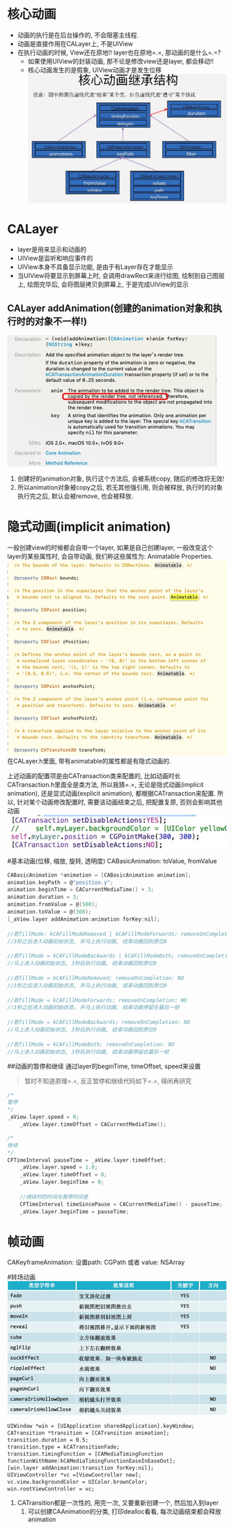 # 核心动画
* 动画的执行是在后台操作的, 不会阻塞主线程.
* 动画是直接作用在CALayer上, 不是UIView
* 在执行动画的时候, View还在原地!! layer也在原地=.=, 那动画的是什么=.=?
    * 如果使用UIView的封装动画, 那不论是修改view还是layer, 都会移动!!
    * 核心动画发生的是假象, UIView动画才是发生位移
![](media/15893831543068.jpg)


# CALayer
* layer是用来显示和动画的
* UIView是监听和响应事件的
* UIView本身不具备显示功能, 是由于有Layer存在才能显示
* 当UIView将要显示到屏幕上时, 会调用drawRect来进行绘图, 绘制到自己图层上, 绘图完毕后, 会将图层拷贝到屏幕上, 于是完成UIView的显示

## CALayer addAnimation(创建的animation对象和执行时的对象不一样!)
![](media/15893631708246.jpg)
1. 创建好的animation对象, 执行这个方法后, 会被系统copy, 随后的修改将无效!
2. 所以animation对象被copy之后, 若无其他强引用, 则会被释放, 执行时的对象执行完之后, 默认会被remove, 也会被释放.

# 隐式动画(implicit animation)
一般创建view的时候都会自带一个layer, 如果是自己创建layer, 一般改变这个layer的某些属性时, 会自带动画, 我们称这些属性为: Animatable Properties.
![](media/15893519131709.jpg)
在CALayer.h里面, 带有animatable的属性都是有隐式动画的.

上述动画的配置项是由CATransaction类来配置的, 比如动画时长
CATransaction.h里面全是类方法, 所以我猜=.=, 无论是隐式动画(implicit animation), 还是显式动画(explicit animation), 都根据CATransaction来配置.
所以, 针对某个动画修改配置时, 需要该动画结束之后, 把配置复原, 否则会影响其他动画
![](media/15893525605507.jpg)

#基本动画(位移, 缩放, 旋转, 透明度)
CABasicAnimation: toValue, fromValue

```c
CABasicAnimation *animation = [CABasicAnimation animation];
animation.keyPath = @"position.y";
animation.beginTime = CACurrentMediaTime() + 3;
animation.duration = 3;
animation.fromValue = @(500);
animation.toValue = @(300);
[_aView.layer addAnimation:animation forKey:nil];

//若fillMode: kCAFillModeRemoved | kCAFillModeForwards; removeOnCompletion: YES
//3秒之后进入动画初始状态, 并马上执行动画, 结束动画回到原位0

//若fillMode = kCAFillModeBackwards | kCAFillModeBoth; removeOnCompletion: YES
//马上进入动画初始状态, 3秒后执行动画, 结束动画回到原位0

//若fillMode = kCAFillModeRemoved; removeOnCompletion: NO
//3秒之后进入动画初始状态, 并马上执行动画, 结束动画回到原位0

//若fillMode = kCAFillModeForwards; removeOnCompletion: NO
//3秒之后进入动画初始状态, 并马上执行动画, 结束动画停留在最后一帧

//若fillMode = kCAFillModeBackwards; removeOnCompletion: NO
//马上进入动画初始状态, 3秒后执行动画, 结束动画回到原位0

//若fillMode = kCAFillModeBoth; removeOnCompletion: NO
//马上进入动画初始状态, 3秒后执行动画, 结束动画停留在最后一帧
```

##动画的暂停和继续
通过layer的beginTime, timeOffset, speed来设置
> 暂时不知道原理=.=, 反正暂停和继续代码如下=.=, 得闲再研究

```c
/*
暂停
*/
_aView.layer.speed = 0;
    _aView.layer.timeOffset = CACurrentMediaTime();
```

```c
/*
继续
*/
CFTimeInterval pauseTime = _aView.layer.timeOffset;
    _aView.layer.speed = 1.0;
    _aView.layer.timeOffset = 0;
    _aView.layer.beginTime = 0;
    
    //继续时的时间与暂停时间差
    CFTimeInterval timeSincePause = CACurrentMediaTime() - pauseTime;
    _aView.layer.beginTime = pauseTime;
```

# 帧动画
CAKeyframeAnimation: 
设置path: CGPath 或者 value: NSArray

#转场动画
![](media/15893837693984.jpg)
```
UIWindow *win = [UIApplication sharedApplication].keyWindow;
CATransition *transition = [CATransition animation];
transition.duration = 0.5;
transition.type = kCATransitionFade;
transition.timingFunction = [CAMediaTimingFunction functionWithName:kCAMediaTimingFunctionEaseInEaseOut];
[win.layer addAnimation:transition forKey:nil];
UIViewController *vc =[ViewController new];
vc.view.backgroundColor = UIColor.brownColor;
win.rootViewController = vc;
```
1. CATransition都是一次性的, 用完一次, 又要重新创建一个, 然后加入到layer
    1. 可以创建CAAnimation的分类, 打印dealloc看看, 每次动画结束都会释放animation